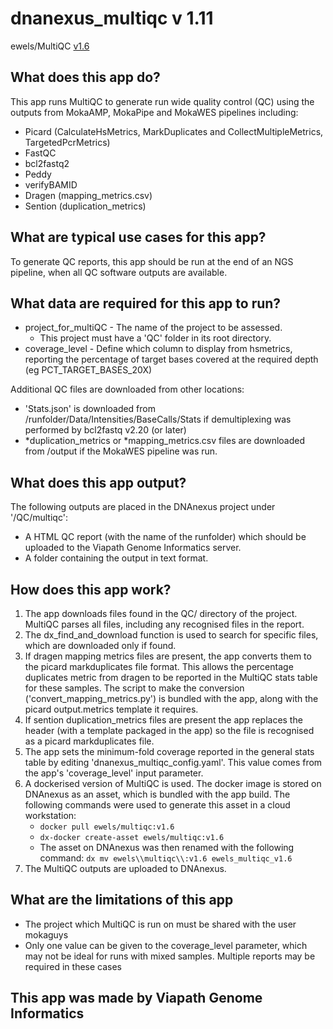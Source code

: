 # dnanexus_multiqc v 1.11
ewels/MultiQC [v1.6](https://github.com/ewels/MultiQC/)

## What does this app do?
This app runs MultiQC to generate run wide quality control (QC) using the outputs from MokaAMP, MokaPipe and MokaWES pipelines including:
* Picard (CalculateHsMetrics, MarkDuplicates and CollectMultipleMetrics, TargetedPcrMetrics)
* FastQC 
* bcl2fastq2
* Peddy
* verifyBAMID
* Dragen (mapping_metrics.csv)
* Sention (duplication_metrics)

## What are typical use cases for this app?
To generate QC reports, this app should be run at the end of an NGS pipeline, when all QC software outputs are available.

## What data are required for this app to run?
* project_for_multiQC - The name of the project to be assessed.
  * This project must have a 'QC' folder in its root directory.
* coverage_level - Define which column to display from hsmetrics, reporting the percentage of target bases covered at the required depth (eg PCT_TARGET_BASES_20X)

Additional QC files are downloaded from other locations:
* 'Stats.json' is downloaded from  /runfolder/Data/Intensities/BaseCalls/Stats if demultiplexing was performed by bcl2fastq v2.20 (or later) 
* \*duplication_metrics or \*mapping_metrics.csv files are downloaded from /output if the MokaWES pipeline was run.

## What does this app output?
The following outputs are placed in the DNAnexus project under '/QC/multiqc':
* A HTML QC report (with the name of the runfolder) which should be uploaded to the Viapath Genome Informatics server.
* A folder containing the output in text format.

## How does this app work?
1. The app downloads files found in the QC/ directory of the project. MultiQC parses all files, including any recognised files in the report.
2. The dx_find_and_download function is used to search for specific files, which are downloaded only if found.
3. If dragen mapping metrics files are present, the app converts them to the picard markduplicates file format. This allows the percentage duplicates metric from dragen to be reported in the MultiQC stats table for these samples. The script to make the conversion ('convert_mapping_metrics.py') is bundled with the app, along with the picard output.metrics template it requires.
4. If sention duplication_metrics files are present the app replaces the header (with a template packaged in the app) so the file is recognised as a picard markduplicates file.
5. The app sets the minimum-fold coverage reported in the general stats table by editing 'dnanexus_multiqc_config.yaml'. This value comes from the app's 'coverage_level' input parameter.
6. A dockerised version of MultiQC is used. The docker image is stored on DNAnexus as an asset, which is bundled with the app build. The following commands were used to generate this asset in a cloud workstation:
    * `docker pull ewels/multiqc:v1.6`
    * `dx-docker create-asset ewels/multiqc:v1.6`
    * The asset on DNAnexus was then renamed with the following command: `dx mv ewels\\multiqc\\:v1.6 ewels_multiqc_v1.6`
7. The MultiQC outputs are uploaded to DNAnexus.

## What are the limitations of this app
* The project which MultiQC is run on must be shared with the user mokaguys
* Only one value can be given to the coverage_level parameter, which may not be ideal for runs with mixed samples. Multiple reports may be required in these cases

## This app was made by Viapath Genome Informatics 
